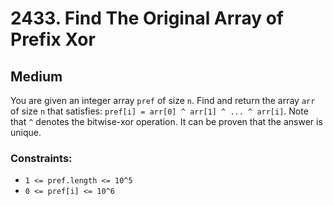 # 2433. Find The Original Array of Prefix Xor

## Medium

You are given an integer array `pref` of size `n`. Find and return the array `arr` of size `n` that satisfies:
`pref[i] = arr[0] ^ arr[1] ^ ... ^ arr[i]`. Note that `^` denotes the bitwise-xor operation. It can be proven that the
answer is unique.

### Constraints:

- `1 <= pref.length <= 10^5`
- `0 <= pref[i] <= 10^6`
